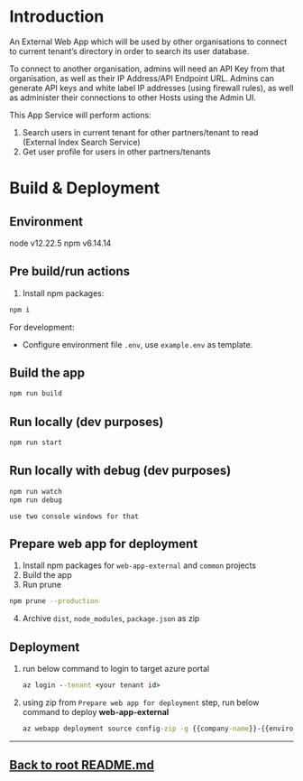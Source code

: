 # Introduction

An External Web App which will be used by other organisations to connect to current tenant’s directory in order to search its user database.  

To connect to another organisation, admins will need an API Key from that organisation, as well as their IP Address/API Endpoint URL. Admins can generate API keys and white label IP addresses (using firewall rules), as well as administer their connections to other Hosts using the Admin UI. 

This App Service will perform actions: 
1. Search users in current tenant for other partners/tenant to read (External Index Search Service) 
2. Get user profile for users in other partners/tenants 

# Build & Deployment
## Environment
node v12.22.5
npm  v6.14.14

## Pre build/run actions
1. Install npm packages:
``` bash
npm i
```
For development:
- Configure environment file `.env`, use `example.env` as template.

## Build the app
``` bash
npm run build
```

## Run locally (dev purposes)
``` bash
npm run start
```

## Run locally with debug (dev purposes)
``` bash
npm run watch
npm run debug
```
`use two console windows for that`

## Prepare web app for deployment
1. Install npm packages for `web-app-external` and `common` projects
2. Build the app
3. Run prune

``` bash
npm prune --production
```
4. Archive `dist`, `node_modules`, `package.json` as zip

## Deployment
1. run below command to login to target azure portal
   ```cmd
   az login --tenant <your tenant id>
   ```
2. using zip from `Prepare web app for deployment` step, run below command to deploy **web-app-external**
   ```cmd
   az webapp deployment source config-zip -g {{company-name}}-{{environment}}-directory-rg -n {{company-name}}-{{environment}}-directory-external --src <replace by full local path of .zip package>
   ```
---

**[Back to root README.md](../README.md)**
---